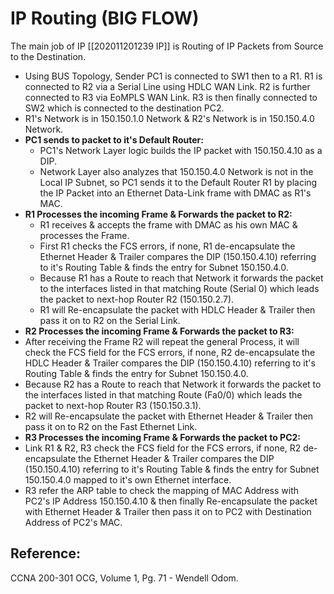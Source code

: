 # IP Routing \(BIG FLOW\)

The main job of IP \[\[202011201239 IP\]\] is Routing of IP Packets from Source to the Destination.

* Using BUS Topology, Sender PC1 is connected to SW1 then to a R1. R1 is connected to R2 via a Serial Line using HDLC WAN Link. R2 is further connected to R3 via EoMPLS WAN Link. R3 is then finally connected to SW2 which is connected to the destination PC2.
* R1's Network is in 150.150.1.0 Network & R2's Network is in 150.150.4.0 Network.
* **PC1 sends to packet to it's Default Router:**
  * PC1's Network Layer logic builds the IP packet with 150.150.4.10 as a DIP. 
  * Network Layer also analyzes that 150.150.4.0 Network is not in the Local IP Subnet, so PC1 sends it to the Default Router R1 by placing the IP Packet into an Ethernet Data-Link frame with DMAC as R1's MAC.
* **R1 Processes the incoming Frame & Forwards the packet to R2:**
  * R1 receives & accepts the frame with DMAC as his own MAC & processes the Frame.
  * First R1 checks the FCS errors, if none, R1 de-encapsulate the Ethernet Header & Trailer compares the DIP \(150.150.4.10\) referring to it's Routing Table & finds the entry for Subnet 150.150.4.0.
  * Because R1 has a Route to reach that Network it forwards the packet to the interfaces listed in that matching Route \(Serial 0\) which leads the packet to next-hop Router R2 \(150.150.2.7\).
  * R1 will Re-encapsulate the packet with HDLC Header & Trailer then pass it on to R2 on the Serial Link.
* **R2 Processes the incoming Frame & Forwards the packet to R3:**
* After receiving the Frame R2 will repeat the general Process, it will check the FCS field for the FCS errors, if none, R2 de-encapsulate the HDLC Header & Trailer compares the DIP \(150.150.4.10\) referring to it's Routing Table & finds the entry for Subnet 150.150.4.0.
* Because R2 has a Route to reach that Network it forwards the packet to the interfaces listed in that matching Route \(Fa0/0\) which leads the packet to next-hop Router R3 \(150.150.3.1\).
* R2 will Re-encapsulate the packet with Ethernet Header & Trailer then pass it on to R2 on the Fast Ethernet Link.
* **R3 Processes the incoming Frame & Forwards the packet to PC2:**
* Link R1 & R2, R3 check the FCS field for the FCS errors, if none, R2 de-encapsulate the Ethernet Header & Trailer compares the DIP \(150.150.4.10\) referring to it's Routing Table & finds the entry for Subnet 150.150.4.0 mapped to it's own Ethernet interface.
* R3 refer the ARP table to check the mapping of MAC Address with PC2's IP Address 150.150.4.10 & then finally Re-encapsulate the packet with Ethernet Header & Trailer then pass it on to PC2 with Destination Address of PC2's MAC.

## Reference:

CCNA 200-301 OCG, Volume 1, Pg. 71 - Wendell Odom.

